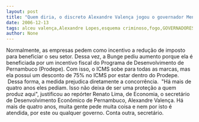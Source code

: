 ```yaml
---
layout: post
title: "Quem diria, o discreto Alexandre Valença jogou o governador Mendonça Filho no fogo das margarinas"
date: 2006-12-13
tags: alceu valença,Alexandre Lopes,esquema criminoso,fogo,GOVERNADORES,Mendonça Filho
author: None
---
```


Normalmente, as empresas pedem como incentivo a redução de imposto para beneficiar o seu setor. Dessa vez, a Bunge pediu aumento porque ela é beneficiada por um incentivo fiscal do Programa de Desenvolvimento de Pernambuco (Prodepe). 
Com isso, o ICMS sobe para todas as marcas, mas ela possui um desconto de 75% no ICMS por estar dentro do Prodepe. &nbsp;Dessa forma, a medida prejudica diretamente a concorrência.
&nbsp;\"Há mais de quatro anos eles pediam. Isso não deixa de ser uma proteção a quem produz aqui\", justificou ao repórter Renato Lima, de Economia, o secretário de Desenvolvimento Econômico de Pernambuco, Alexandre Valença. 
Há mais de quatro anos, muita gente pede muita coisa e nem por isto é atendida, por este ou qualquer governo. Conta outra, secretário. 